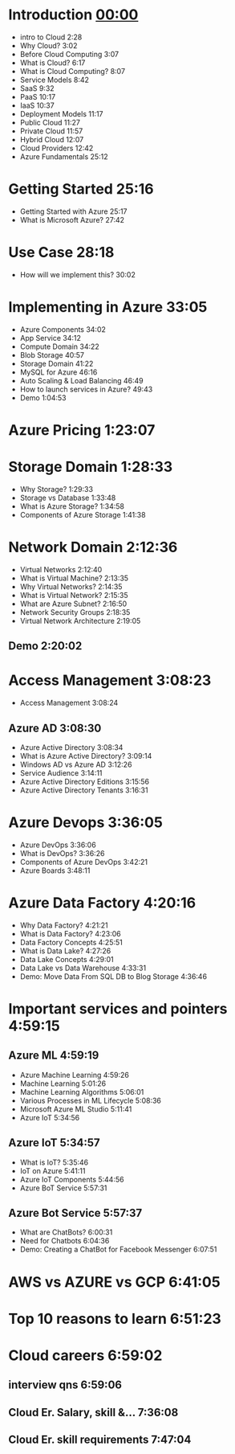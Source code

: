 # Introduction [00:00](https://youtu.be/tDuruX7XSac)
* intro to Cloud 2:28
* Why Cloud? 3:02
* Before Cloud Computing 3:07
* What is Cloud? 6:17
* What is Cloud Computing? 8:07 
* Service Models 8:42 
* SaaS 9:32 
* PaaS 10:17 
* IaaS 10:37 
* Deployment Models 11:17 
* Public Cloud 11:27 
* Private Cloud 11:57 
* Hybrid Cloud 12:07 
* Cloud Providers 12:42 
* Azure Fundamentals 25:12 

# Getting  Started 25:16
* Getting Started with Azure 25:17 
* What is Microsoft Azure? 27:42 

# Use Case 28:18
* How will we implement this? 30:02

# Implementing in Azure 33:05
* Azure Components 34:02 
* App Service 34:12 
* Compute Domain 34:22
* Blob Storage 40:57
* Storage Domain 41:22
* MySQL for Azure 46:16
* Auto Scaling & Load Balancing 46:49
* How to launch services in Azure? 49:43
* Demo 1:04:53

# Azure Pricing 1:23:07 

# Storage Domain 1:28:33
* Why Storage? 1:29:33
* Storage vs Database 1:33:48
* What is Azure Storage? 1:34:58
* Components of Azure Storage 1:41:38

# Network Domain 2:12:36
* Virtual Networks 2:12:40
* What is Virtual Machine? 2:13:35
* Why Virtual Networks? 2:14:35
* What is Virtual Network? 2:15:35
* What are Azure Subnet? 2:16:50
* Network Security Groups 2:18:35
* Virtual Network Architecture 2:19:05

## Demo 2:20:02

# Access Management 3:08:23
* Access Management 3:08:24
## Azure AD 3:08:30 
* Azure Active Directory 3:08:34
* What is Azure Active Directory? 3:09:14
* Windows AD vs Azure AD 3:12:26
* Service Audience 3:14:11
* Azure Active Directory Editions 3:15:56
* Azure Active Directory Tenants 3:16:31

# Azure Devops 3:36:05
* Azure DevOps 3:36:06
* What is DevOps? 3:36:26
* Components of Azure DevOps 3:42:21 
* Azure Boards 3:48:11

# Azure Data Factory 4:20:16
* Why Data Factory? 4:21:21 
* What is Data Factory? 4:23:06
* Data Factory Concepts 4:25:51
* What is Data Lake? 4:27:26
* Data Lake Concepts 4:29:01
* Data Lake vs Data Warehouse 4:33:31
* Demo: Move Data From SQL DB to Blog Storage 4:36:46

# Important services and pointers 4:59:15
## Azure ML 4:59:19
* Azure Machine Learning 4:59:26
* Machine Learning 5:01:26
* Machine Learning Algorithms 5:06:01
* Various Processes in ML Lifecycle 5:08:36
* Microsoft Azure ML Studio 5:11:41
* Azure IoT 5:34:56
## Azure IoT 5:34:57 
* What is IoT? 5:35:46
* IoT on Azure 5:41:11 
* Azure IoT Components 5:44:56
* Azure BoT Service 5:57:31
## Azure Bot Service 5:57:37 
* What are ChatBots? 6:00:31
* Need for Chatbots 6:04:36
* Demo: Creating a ChatBot for Facebook Messenger 6:07:51

# AWS vs AZURE vs GCP 6:41:05


# Top 10 reasons to learn 6:51:23
# Cloud careers 6:59:02
## interview qns 6:59:06
## Cloud Er. Salary, skill &... 7:36:08
## Cloud Er. skill requirements 7:47:04